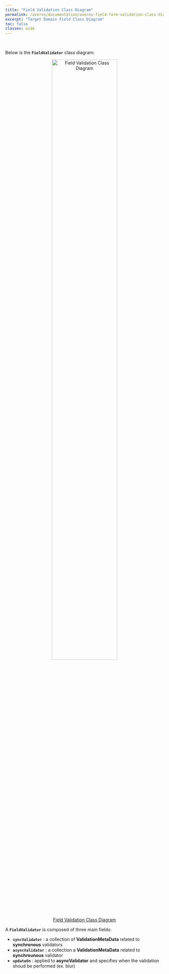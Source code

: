 ```yaml
---
title: "Field Validation Class Diagram"
permalink: /averos/documentation/averos-field-form-validation-class-diagram/
excerpt: "Target Domain Field Class Diagram"
toc: false
classes: wide
---
```


<br/>

Below is the **`FieldValidator`** class diagram:

<div align="center">
<figure style="justify-content: center;">
	<a href="{{ site.baseurl }}/assets/doc/averos-field-form-validation-class-diagram.png">
    <img style="width: 70%;" src="{{ site.baseurl }}/assets/doc/averos-field-form-validation-class-diagram.png" alt="Field Validation Class Diagram">
      <figcaption>Field Validation Class Diagram</figcaption>
  </a>
</figure>
</div>


A **`FieldValidator`** is composed of three main fields:

- **`syncValidator`** : a collection of **ValidationMetaData** related to **synchronous** validators
- **`asyncValidator`** : a collection a **ValidationMetaData** related to **synchrounous** validator
- **`updateOn`** : applied to **asyncValidator** and specifies when the validation shoud be performed (ex. blur)

